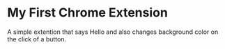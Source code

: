# My First Chrome Extension
A simple extention that says Hello and also changes background color on the click of a button.
